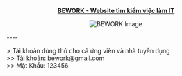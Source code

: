 <p align="center">
 <a href="http://bework.io.vn/" target="_blank"><strong>BEWORK - Website tìm kiếm việc làm IT</strong></a>
</p>

<p align="center">
  <img src="https://github.com/huypq8503/BEWORK/assets/117892182/262c1da4-0c34-44dc-bbf2-fd68cb7caf37" alt="BEWORK Image">
</p>
----
<p>
 > Tài khoản dùng thử cho cả ứng viên và nhà tuyển dụng <br/>
 >> Tài khoản: bework@gmail.com <br/>
 >> Mật Khẩu: 123456 <br/>
</p>

